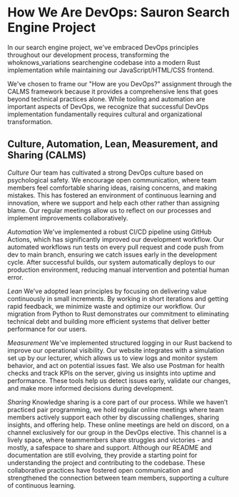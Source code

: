 # How We Are DevOps: Sauron Search Engine Project

In our search engine project, we've embraced DevOps principles throughout our development process, transforming the whoknows_variations searchengine codebase into a modern Rust implementation while maintaining our JavaScript/HTML/CSS frontend.

We've chosen to frame our "How are you DevOps?" assignment through the CALMS framework because it provides a comprehensive lens that goes beyond technical practices alone. While tooling and automation are important aspects of DevOps, we recognize that successful DevOps implementation fundamentally requires cultural and organizational transformation.

## Culture, Automation, Lean, Measurement, and Sharing (CALMS)

*Culture*
Our team has cultivated a strong DevOps culture based on psychological safety. We encourage open communication, where team members feel comfortable sharing ideas, raising concerns, and making mistakes. This has fostered an environment of continuous learning and innovation, where we support and help each other rather than assigning blame. Our regular meetings allow us to reflect on our processes and implement improvements collaboratively.

*Automation*
We've implemented a robust CI/CD pipeline using GitHub Actions, which has significantly improved our development workflow. Our automated workflows run tests on every pull request and code push from dev to main branch, ensuring we catch issues early in the development cycle. After successful builds, our system automatically deploys to our production environment, reducing manual intervention and potential human error.

*Lean*
We've adopted lean principles by focusing on delivering value continuously in small increments. By working in short iterations and getting rapid feedback, we minimize waste and optimize our workflow. Our migration from Python to Rust demonstrates our commitment to eliminating technical debt and building more efficient systems that deliver better performance for our users.

*Measurement*
We've implemented structured logging in our Rust backend to improve our operational visibility. Our website integrates with a simulation set up by our lecturer, which allows us to view logs and monitor system behavior, and act on potential issues fast. We also use Postman for health checks and track KPIs on the server, giving us insights into uptime and performance. These tools help us detect issues early, validate our changes, and make more informed decisions during development.

*Sharing*
Knowledge sharing is a core part of our process. While we haven’t practiced pair programming, we hold regular online meetings where team members actively support each other by discussing challenges, sharing insights, and offering help. These online meetings are held on discord, on a channel exclusively for our group in the DevOps elective. This channel is a lively space, where teammembers share struggles and victories - and mostly, a safespace to share and support. 
Although our README and documentation are still evolving, they provide a starting point for understanding the project and contributing to the codebase. 
These collaborative practices have fostered open communication and strengthened the connection between team members, supporting a culture of continuous learning.
